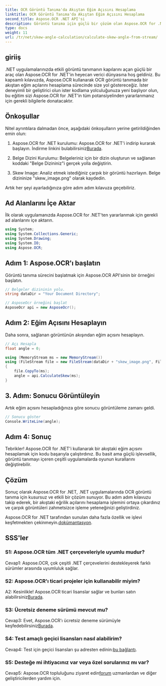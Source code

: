 ```yaml
---
title: OCR Görüntü Tanıma'da Akıştan Eğim Açısını Hesaplama
linktitle: OCR Görüntü Tanıma'da Akıştan Eğim Açısını Hesaplama
second_title: Aspose.OCR .NET API'si
description: Görüntü tanıma için güçlü bir çözüm olan Aspose.OCR for .NET'in gücünü açığa çıkarın. Eğim açılarını zahmetsizce nasıl hesaplayacağınızı öğrenin.
type: docs
weight: 11
url: /tr/net/skew-angle-calculation/calculate-skew-angle-from-stream/
---
```

## giriiş

.NET uygulamalarınızda etkili görüntü tanımanın kapılarını açan güçlü bir araç olan Aspose.OCR for .NET'in heyecan verici dünyasına hoş geldiniz. Bu kapsamlı kılavuzda, Aspose.OCR kullanarak OCR görüntü tanımada bir akıştan eğim açılarını hesaplama sürecinde size yol göstereceğiz. İster deneyimli bir geliştirici olun ister kodlama yolculuğunuza yeni başlıyor olun, bu eğitim sizi Aspose.OCR for .NET'in tüm potansiyelinden yararlanmanız için gerekli bilgilerle donatacaktır.

## Önkoşullar

Nitel ayrıntılara dalmadan önce, aşağıdaki önkoşulların yerine getirildiğinden emin olun:

1.  Aspose.OCR for .NET kurulumu: Aspose.OCR for .NET'i indirip kurarak başlayın. İndirme linkini bulabilirsiniz[Burada](https://releases.aspose.com/ocr/net/).

2. Belge Dizini Kurulumu: Belgeleriniz için bir dizin oluşturun ve sağlanan koddaki "Belge Dizininiz"i gerçek yolla değiştirin.

3. Skew Image: Analiz etmek istediğiniz çarpık bir görüntü hazırlayın. Belge dizininize "skew_image.png" olarak kaydedin.

Artık her şeyi ayarladığınıza göre adım adım kılavuza geçebiliriz.

## Ad Alanlarını İçe Aktar

İlk olarak uygulamanızda Aspose.OCR for .NET'ten yararlanmak için gerekli ad alanlarını içe aktarın.

```csharp
using System;
using System.Collections.Generic;
using System.Drawing;
using System.IO;
using Aspose.OCR;
```

## Adım 1: Aspose.OCR'ı başlatın

Görüntü tanıma sürecini başlatmak için Aspose.OCR API'sinin bir örneğini başlatın.

```csharp
// Belgeler dizininin yolu.
string dataDir = "Your Document Directory";

// AsposeOcr örneğini başlat
AsposeOcr api = new AsposeOcr();
```

## Adım 2: Eğim Açısını Hesaplayın

Daha sonra, sağlanan görüntünün akışından eğim açısını hesaplayın.

```csharp
// Açı Hesapla
float angle = 0;

using (MemoryStream ms = new MemoryStream())
using (FileStream file = new FileStream(dataDir + "skew_image.png", FileMode.Open, FileAccess.Read))
{
    file.CopyTo(ms);
    angle = api.CalculateSkew(ms);
}
```

## 3. Adım: Sonucu Görüntüleyin

Artık eğim açısını hesapladığınıza göre sonucu görüntüleme zamanı geldi.

```csharp
// Sonucu göster
Console.WriteLine(angle);
```

## Adım 4: Sonuç

Tebrikler! Aspose.OCR for .NET'i kullanarak bir akıştaki eğim açısını hesaplamak için kodu başarıyla çalıştırdınız. Bu basit ama güçlü işlevsellik, görüntü tanımayı içeren çeşitli uygulamalarda oyunun kurallarını değiştirebilir.

## Çözüm

Sonuç olarak Aspose.OCR for .NET, .NET uygulamalarında OCR görüntü tanıma için kusursuz ve etkili bir çözüm sunuyor. Bu adım adım kılavuzu takip ederek, bir akıştaki eğrilik açılarını hesaplama işlemini ortaya çıkardınız ve çarpık görüntüleri zahmetsizce işleme yeteneğinizi geliştirdiniz.

 Aspose.OCR for .NET tarafından sunulan daha fazla özellik ve işlevi keşfetmekten çekinmeyin.[dokümantasyon](https://reference.aspose.com/ocr/net/).

## SSS'ler

### S1: Aspose.OCR tüm .NET çerçeveleriyle uyumlu mudur?

Cevap1: Aspose.OCR, çok çeşitli .NET çerçevelerini destekleyerek farklı sürümler arasında uyumluluk sağlar.

### S2: Aspose.OCR'ı ticari projeler için kullanabilir miyim?

 A2: Kesinlikle! Aspose.OCR ticari lisanslar sağlar ve bunları satın alabilirsiniz[Burada](https://purchase.aspose.com/buy).

### S3: Ücretsiz deneme sürümü mevcut mu?

 Cevap3: Evet, Aspose.OCR'ı ücretsiz deneme sürümüyle keşfedebilirsiniz[Burada](https://releases.aspose.com/).

### S4: Test amaçlı geçici lisansları nasıl alabilirim?

 Cevap4: Test için geçici lisansları şu adresten edinin:[bu bağlantı](https://purchase.aspose.com/temporary-license/).

### S5: Desteğe mi ihtiyacınız var veya özel sorularınız mı var?

 Cevap5: Aspose.OCR topluluğunu ziyaret edin[forum](https://forum.aspose.com/c/ocr/16) uzmanlardan ve diğer geliştiricilerden yardım için.